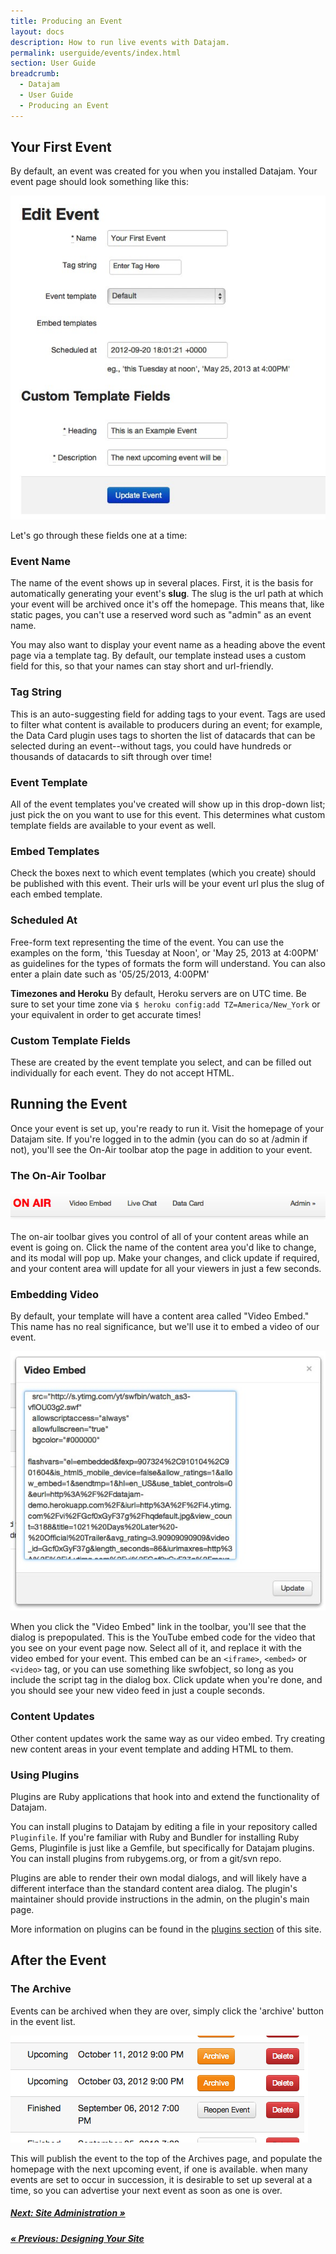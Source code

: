 ```yaml
---
title: Producing an Event
layout: docs
description: How to run live events with Datajam.
permalink: userguide/events/index.html
section: User Guide
breadcrumb:
  - Datajam
  - User Guide
  - Producing an Event
---
```


## Your First Event

By default, an event was created for you when you installed Datajam. Your
event page should look something like this:

![Event page screenshot](/img/userguide/your-first-event.jpg)

Let's go through these fields one at a time:

### Event Name

The name of the event shows up in several places. First, it is the basis for
automatically generating your event's __slug__. The slug is the url path at
which your event will be archived once it's off the homepage. This means that,
like static pages, you can't use a reserved word such as "admin" as an event name.

You may also want to display your event name as a heading above the event page via a template tag.
By default, our template instead uses a custom field for this, so that your names
can stay short and url-friendly.

### Tag String

This is an auto-suggesting field for adding tags to your event. Tags are used to
filter what content is available to producers during an event; for example,
the Data Card plugin uses tags to shorten the list of datacards that can be selected
during an event--without tags, you could have hundreds or thousands of datacards
to sift through over time!

### Event Template

All of the event templates you've created will show up in this drop-down list;
just pick the on you want to use for this event. This determines what custom
template fields are available to your event as well.

### Embed Templates

Check the boxes next to which event templates (which you create) should be
published with this event. Their urls will be your event url plus the
slug of each embed template.

### Scheduled At

Free-form text representing the time of the event. You can use the examples on the form,
'this Tuesday at Noon', or 'May 25, 2013 at 4:00PM' as guidelines for the types of
formats the form will understand. You can also enter a plain date such as
'05/25/2013, 4:00PM'

<div class="alert alert-warning">
    <p>
        <strong>Timezones and Heroku</strong> By default, Heroku servers are on UTC time.
        Be sure to set your time zone via <code>$ heroku config:add TZ=America/New_York</code>
        or your equivalent in order to get accurate times!
    </p>
</div>

### Custom Template Fields

These are created by the event template you select, and can be filled out individually
for each event. They do not accept HTML.

## Running the Event

Once your event is set up, you're ready to run it. Visit the homepage of your
Datajam site. If you're logged in to the admin (you can do so at /admin if not),
you'll see the On-Air toolbar atop the page in addition to your event.

### The On-Air Toolbar

![On Air toolbar](/img/userguide/onair-toolbar.png)

The on-air toolbar gives you control of all of your content areas while an
event is going on. Click the name of the content area you'd like to change,
and its modal will pop up. Make your changes, and click update if required,
and your content area will update for all your viewers in just a few seconds.

### Embedding Video

By default, your template will have a content area called "Video Embed." This
name has no real significance, but we'll use it to embed a video of our event.

![Content area modal](/img/userguide/content-area.jpg)

When you click the "Video Embed" link in the toolbar, you'll see that the
dialog is prepopulated. This is the YouTube embed code for the video that you
see on your event page now. Select all of it, and replace it with the video embed
for your event. This embed can be an `<iframe>`, `<embed>` or `<video>` tag, or you
can use something like swfobject, so long as you include the script tag in the
dialog box. Click update when you're done, and you should see your new video feed
in just a couple seconds.

### Content Updates

Other content updates work the same way as our video embed. Try creating new
content areas in your event template and adding HTML to them.

### Using Plugins

Plugins are Ruby applications that hook into and extend the functionality of
Datajam.

You can install plugins to Datajam by editing a file in your repository called
`Pluginfile`. If you're familiar with Ruby and Bundler for installing Ruby Gems,
Pluginfile is just like a Gemfile, but specifically for Datajam plugins. You can
install plugins from rubygems.org, or from a git/svn repo.

Plugins are able to render their own modal dialogs, and will likely have
a different interface than the standard content area dialog. The plugin's
maintainer should provide instructions in the admin, on the plugin's main
page.

More information on plugins can be found in the [plugins section](/plugins/)
of this site.

## After the Event
### The Archive

Events can be archived when they are over, simply click the 'archive' button
in the event list.

![Archiving an event](/img/userguide/archive-event.png)

This will publish the event to the top of the Archives page, and populate
the homepage with the next upcoming event, if one is available. when many
events are set to occur in succession, it is desirable to set up several at a time,
so you can advertise your next event as soon as one is over.

##### [**Next**: Site Administration &raquo;](/userguide/administration)
##### [&laquo; **Previous**: Designing Your Site](/userguide/design)
